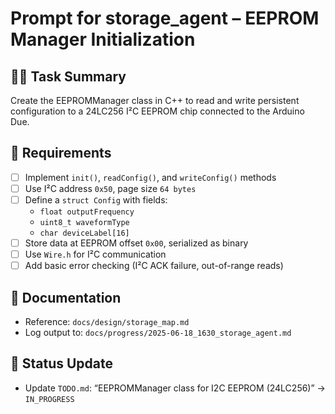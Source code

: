 # Prompt for storage_agent – EEPROM Manager Initialization

## 🧑‍💻 Task Summary
Create the EEPROMManager class in C++ to read and write persistent configuration to a 24LC256 I²C EEPROM chip connected to the Arduino Due.

## 🔹 Requirements
- [ ] Implement `init()`, `readConfig()`, and `writeConfig()` methods
- [ ] Use I²C address `0x50`, page size `64 bytes`
- [ ] Define a `struct Config` with fields:
    - `float outputFrequency`
    - `uint8_t waveformType`
    - `char deviceLabel[16]`
- [ ] Store data at EEPROM offset `0x00`, serialized as binary
- [ ] Use `Wire.h` for I²C communication
- [ ] Add basic error checking (I²C ACK failure, out-of-range reads)

## 📄 Documentation
- Reference: `docs/design/storage_map.md`
- Log output to: `docs/progress/2025-06-18_1630_storage_agent.md`

## 🔁 Status Update
- Update `TODO.md`: “EEPROMManager class for I2C EEPROM (24LC256)” → `IN_PROGRESS`
